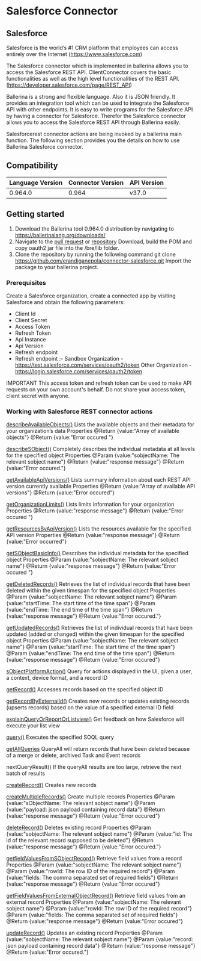 # Salesforce Connector

## Salesforce
Salesforce is the world’s #1 CRM platform that employees can access entirely over the Internet (https://www.salesforce.com)

The Salesforce connector which is implemented in ballerina allows you to access the Salesforce REST API. ClientConnector covers the basic functionalities as well as the high level functionalities of the REST API. (https://developer.salesforce.com/page/REST_API)

Ballerina is a strong and flexible language. Also it is JSON friendly. It provides an integration tool which can be used to integrate the Salesforce API with other endpoints.  It is easy to write programs for the Salesforce API by having a connector for Salesforce. Therefor the Salesforce connector allows you to access the Salesforce REST API through Ballerina easily. 

Salesforcerest connector actions are being invoked by a ballerina main function. The following section provides you the details on how to use Ballerina Salesforce connector.

## Compatibility

| Language Version  | Connector Version | API Version |
| ------------------| ------------------| ------------|
|     0.964.0       |       0.964       |   v37.0     |


## Getting started

1. Download the Ballerina tool 0.964.0 distribution by navigating to https://ballerinalang.org/downloads/
2. Navigate to the [pull request](https://github.com/wso2-ballerina/package-oauth2/pull/12) or [repository](https://github.com/keerthu/package-oauth2/tree/6622641069a7dcb9628ccdc62b8072a2872b0d4f) Download, build the POM and copy oauth2 jar file into    the <ballerina-tools>/bre/lib folder.
3. Clone the repository by running the following command
   git clone https://github.com/erandiganepola/connector-salesforce.git
   Import the package to your ballerina project.

### Prerequisites
Create a Salesforce organization, create a connected app by visiting Salesforce and obtain the following parameters:
* Client Id
* Client Secret
* Access Token
* Refresh Token
* Api Instance
* Api Version
* Refresh endpoint
 * Refresh endpoint :- Sandbox Organization - https://test.salesforce.com/services/oauth2/token Other Organization - https://login.salesforce.com/services/oauth2/token

IMPORTANT This access token and refresh token can be used to make API requests on your own account's behalf. Do not share your access token, client secret with anyone.

### Working with Salesforce REST connector actions

[describeAvailableObjects()](https://developer.salesforce.com/docs/atlas.en-us.api_rest.meta/api_rest/dome_describeGlobal.htm)
Lists the available objects and their metadata for your organization’s data
Properties
@Return {value:"Array of available objects"}
@Return {value:"Error occured "}

[describeSObject()](https://developer.salesforce.com/docs/atlas.en-us.api_rest.meta/api_rest/dome_sobject_describe.htm)
Completely describes the individual metadata at all levels for the specified object
Properties
@Param {value:"sobjectName: The relevant sobject name"}
@Return {value:"response message"}
@Return {value:"Error occured."}

[getAvailableApiVersions()](https://developer.salesforce.com/docs/atlas.en-us.api_rest.meta/api_rest/resources_versions.htm?search_text=error)
Lists summary information about each REST API version currently available
Properties
@Return {value:"Array of available API versions"}
@Return {value:"Error occured"}

[getOrganizationLimits()](https://developer.salesforce.com/docs/atlas.en-us.api_rest.meta/api_rest/dome_limits.htm)
Lists limits information for your organization
Properties
@Return {value:"response message"}
@Return {value:"Error occured "}

[getResourcesByApiVersion()](https://developer.salesforce.com/docs/atlas.en-us.api_rest.meta/api_rest/dome_discoveryresource.htm)
Lists the resources available for the specified API version
Properties
@Return {value:"response message"}
@Return {value:"Error occurred"}
    
[getSObjectBasicInfo()](https://developer.salesforce.com/docs/atlas.en-us.api_rest.meta/api_rest/dome_sobject_basic_info.htm)
Describes the individual metadata for the specified object
Properties
@Param {value:"sobjectName: The relevant sobject name"}
@Return {value:"response message"}
@Return {value:"Error occured "}

[getDeletedRecords()](https://developer.salesforce.com/docs/atlas.en-us.api_rest.meta/api_rest/dome_get_deleted.htm?search_text=deleted)
Retrieves the list of individual records that have been deleted within the given timespan for the specified object
Properties
@Param {value:"sobjectName: The relevant sobject name"}
@Param {value:"startTime: The start time of the time span"}
@Param {value:"endTime: The end time of the time span"}
@Return {value:"response message"}
@Return {value:"Error occured."}

[getUpdatedRecords()](https://developer.salesforce.com/docs/atlas.en-us.api_rest.meta/api_rest/resources_getupdated.htm?search_text=updated)
Retrieves the list of individual records that have been updated (added or changed) within the given timespan for the specified object
Properties
@Param {value:"sobjectName: The relevant sobject name"}
@Param {value:"startTime: The start time of the time span"}
@Param {value:"endTime: The end time of the time span"}
@Return {value:"response message"}
@Return {value:"Error occured"}

[sObjectPlatformAction()](https://developer.salesforce.com/docs/atlas.en-us.api_rest.meta/api_rest/resources_sobject_platformaction.htm)
Query for actions displayed in the UI, given a user, a context, device format, and a record ID

[getRecord()](https://developer.salesforce.com/docs/atlas.en-us.api_rest.meta/api_rest/using_resources_working_with_records.htm)
Accesses records based on the specified object ID

[getRecordByExternalId()](https://developer.salesforce.com/docs/atlas.en-us.api_rest.meta/api_rest/using_resources_retrieve_with_externalid.htm?search_text=external%20ID)
Creates new records or updates existing records (upserts records) based on the value of a specified external ID field

[explainQueryOrReportOrListview()](https://developer.salesforce.com/docs/atlas.en-us.api_rest.meta/api_rest/dome_query_explain.htm?search_text=explain)
Get feedback on how Salesforce will execute your list view

[query()](https://developer.salesforce.com/docs/atlas.en-us.api_rest.meta/api_rest/dome_query.htm)
Executes the specified SOQL query

[getAllQueries](https://developer.salesforce.com/docs/atlas.en-us.api_rest.meta/api_rest/resources_queryall.htm?search_text=updated)
QueryAll will return records that have been deleted because of a merge or delete, archived Task and Event records

nextQueryResult()
If the queryAll results are too large, retrieve the next batch of results

[createRecord()](https://developer.salesforce.com/docs/atlas.en-us.api_rest.meta/api_rest/dome_sobject_create.htm)
Creates new records

[createMultipleRecords()](https://developer.salesforce.com/docs/atlas.en-us.api_rest.meta/api_rest/dome_composite_sobject_tree_flat.htm)
Create multiple records
Properties
@Param {value:"sObjectName: The relevant sobject name"}
@Param {value:"payload: json payload containing record data"}
@Return {value:"response message"}
@Return {value:"Error occured"}

[deleteRecord()](https://developer.salesforce.com/docs/atlas.en-us.api_rest.meta/api_rest/dome_delete_record.htm)
Deletes existing record
Properties
@Param {value:"sobjectName: The relevant sobject name"}
@Param {value:"id: The id of the relevant record supposed to be deleted"}
@Return {value:"response message"}
@Return {value:"Error occured."}

[getfieldValuesFromSObjectRecord()](https://developer.salesforce.com/docs/atlas.en-us.api_rest.meta/api_rest/dome_get_field_values.htm)
Retrieve field values from a record
Properties
@Param {value:"sobjectName: The relevant sobject name"}
@Param {value:"rowId: The row ID of the required record"}
@Param {value:"fields: The comma separated set of required fields"}
@Return {value:"response message"}
@Return {value:"Error occured"}

[getFieldValuesFromExternalObjectRecord()](https://developer.salesforce.com/docs/atlas.en-us.api_rest.meta/api_rest/dome_get_field_values_external_object.htm)
Retrieve field values from an external record
Properties
@Param {value:"sobjectName: The relevant sobject name"}
@Param {value:"rowId: The row ID of the required record"}
@Param {value:"fields: The comma separated set of required fields"}
@Return {value:"response message"}
@Return {value:"Error occured"}

[updateRecord()](https://developer.salesforce.com/docs/atlas.en-us.api_rest.meta/api_rest/dome_update_fields.htm)
Updates an existing record
Properties
@Param {value:"sobjectName: The relevant sobject name"}
@Param {value:"record: json payload containing record data"}
@Return {value:"response message"}
@Return {value:"Error occured."}

